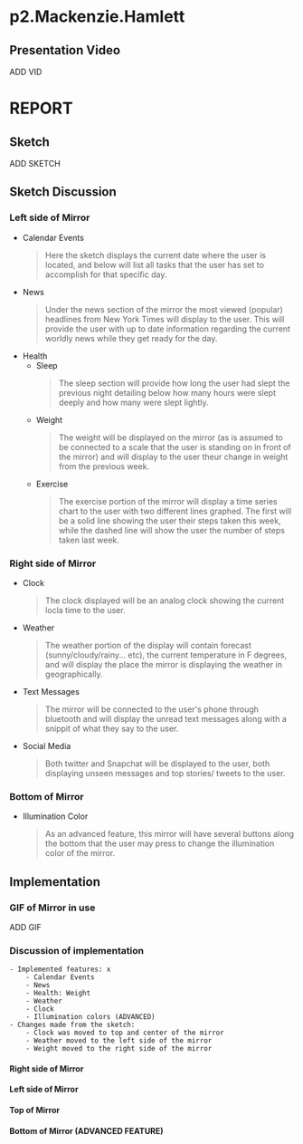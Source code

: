 # p2.Mackenzie.Hamlett
## Presentation Video
ADD VID

# REPORT
## Sketch
ADD SKETCH

## Sketch Discussion
### Left side of Mirror
- Calendar Events
    > Here the sketch displays the current date where the user is located, and below will list all tasks that the user has set to accomplish for that specific day.
- News
    > Under the news section of the mirror the most viewed (popular) headlines from New York Times will display to the user. This will provide the user with up to date information regarding the current worldly news while they get ready for the day.
- Health
  - Sleep
      > The sleep section will provide how long the user had slept the previous night detailing below how many hours were slept deeply and how many were slept lightly.
  - Weight
      > The weight will be displayed on the mirror (as is assumed to be connected to a scale that the user is standing on in front of the mirror) and will display to the user theur change in weight from the previous week.
  - Exercise
      > The exercise portion of the mirror will display a time series chart to the user with two different lines graphed. The first will be a solid line showing the user their steps taken this week, while the dashed line will show the user the number of steps taken last week.

### Right side of Mirror
- Clock
    > The clock displayed will be an analog clock showing the current locla time to the user.
- Weather
    > The weather portion of the display will contain forecast (sunny/cloudy/rainy... etc), the current temperature in F degrees, and will display the place the mirror is displaying the weather in geographically.
- Text Messages
    > The mirror will be connected to the user's phone through bluetooth and will display the unread text messages along with a snippit of what they say to the user.
- Social Media
    > Both twitter and Snapchat will be displayed to the user, both displaying unseen messages and top stories/ tweets to the user.

### Bottom of Mirror
- Illumination Color
    > As an advanced feature, this mirror will have several buttons along the bottom that the user may press to change the illumination color of the mirror.

## Implementation
### GIF of Mirror in use
ADD GIF

### Discussion of implementation
    - Implemented features: x
        - Calendar Events
        - News
        - Health: Weight
        - Weather
        - Clock
        - Illumination colors (ADVANCED)
    - Changes made from the sketch:
        - Clock was moved to top and center of the mirror
        - Weather moved to the left side of the mirror
        - Weight moved to the right side of the mirror
#### Right side of Mirror
#### Left side of Mirror
#### Top of Mirror
#### Bottom of Mirror (ADVANCED FEATURE)
